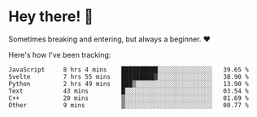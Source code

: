# Hey there! 👋
Sometimes breaking and entering, but always a beginner. ❤️

Here's how I've been tracking:
<!--START_SECTION:waka-->

```text
JavaScript     8 hrs 4 mins    ██████████░░░░░░░░░░░░░░░   39.65 %
Svelte         7 hrs 55 mins   █████████▓░░░░░░░░░░░░░░░   38.90 %
Python         2 hrs 49 mins   ███▒░░░░░░░░░░░░░░░░░░░░░   13.90 %
Text           43 mins         █░░░░░░░░░░░░░░░░░░░░░░░░   03.54 %
C++            20 mins         ▒░░░░░░░░░░░░░░░░░░░░░░░░   01.69 %
Other          9 mins          ▒░░░░░░░░░░░░░░░░░░░░░░░░   00.77 %
```

<!--END_SECTION:waka-->
